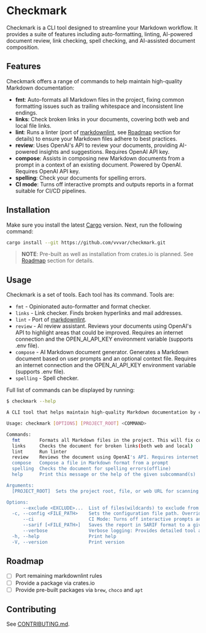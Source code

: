 # Checkmark

Checkmark is a CLI tool designed to streamline your Markdown workflow. It provides a suite of features including auto-formatting, linting, AI-powered document review, link checking, spell checking, and AI-assisted document composition.

## Features

Checkmark offers a range of commands to help maintain high-quality Markdown documentation:

- **fmt**: Auto-formats all Markdown files in the project, fixing common formatting issues such as trailing whitespace and inconsistent line endings.
- **links**: Check broken links in your documents, covering both web and local file links.
- **lint**: Runs a linter (port of [markdownlint](https://github.com/DavidAnson/markdownlint), see [Roadmap](#roadmap) section for details) to ensure your Markdown files adhere to best practices.
- **review**: Uses OpenAI's API to review your documents, providing AI-powered insights and suggestions. Requires OpenAI API key.
- **compose**: Assists in composing new Markdown documents from a prompt in a context of an existing document. Powered by OpenAI. Requires OpenAI API key.
- **spelling**: Check your documents for spelling errors.
- **CI mode**: Turns off interactive prompts and outputs reports in a format suitable for CI/CD pipelines.

## Installation

Make sure you install the latest [Cargo](https://doc.rust-lang.org/cargo/getting-started/installation.html) version. Next, run the following command:

```bash
cargo install --git https://github.com/vvvar/checkmark.git
```

> **NOTE**: Pre-built as well as installation from crates.io is planned. See [Roadmap](#roadmap) section for details.

## Usage

Checkmark is a set of tools. Each tool has its command. Tools are:

- `fmt` - Opinionated auto-formatter and format checker.
- `links` - Link checker. Finds broken hyperlinks and mail addresses.
- `lint` - Port of [markdownlint](https://github.com/DavidAnson/markdownlint).
- `review` - AI review assistant. Reviews your documents using OpenAI's API to highlight areas that could be improved. Requires an internet connection and the OPEN_AI_API_KEY environment variable (supports .env file).
- `compose` - AI Markdown document generator. Generates a Markdown document based on user prompts and an optional context file. Requires an internet connection and the OPEN_AI_API_KEY environment variable (supports .env file).
- `spelling` - Spell checker.

Full list of commands can be displayed by running:

```bash
$ checkmark --help

A CLI tool that helps maintain high-quality Markdown documentation by checking for formatting, grammatical, and spelling errors, as well as broken links

Usage: checkmark [OPTIONS] [PROJECT_ROOT] <COMMAND>

Commands:
  fmt       Formats all Markdown files in the project. This will fix common formatting issues such as trailing whitespace, inconsistent line endings, and more
  links     Checks the document for broken links(both web and local)
  lint      Run linter
  review    Reviews the document using OpenAI's API. Requires internet connection and OPEN_AI_API_KEY environment variable(.dotenv file is supported)
  compose   Compose a file in Markdown format from a prompt
  spelling  Checks the document for spelling errors(offline)
  help      Print this message or the help of the given subcommand(s)

Arguments:
  [PROJECT_ROOT]  Sets the project root, file, or web URL for scanning Markdown files. Can also accept a Git repository. Defaults to the current directory if not specified [default: .]

Options:
      --exclude <EXCLUDE>...  List of files(wildcards) to exclude from scanning
  -c, --config <FILE_PATH>    Sets the configuration file path. Overrides default files if set
      --ci                    CI Mode: Turns off interactive prompts and outputs report in a format suitable for CI/CD pipelines
      --sarif [<FILE_PATH>]   Saves the report in SARIF format to a given file or defaults to './report.sarif' if no file is specified
      --verbose               Verbose logging: Provides detailed tool activity, useful for debugging
  -h, --help                  Print help
  -V, --version               Print version
```

## Roadmap

- [ ] Port remaining markdownlint rules
- [ ] Provide a package via crates.io
- [ ] Provide pre-built packages via `brew`, `choco` and `apt`

## Contributing

See [CONTRIBUTING.md](./CONTRIBUTING.md).
